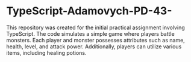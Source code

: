 # TypeScript-Adamovych-PD-43-

This repository was created for the initial practical assignment involving TypeScript. The code simulates a simple game where players battle monsters. Each player and monster possesses attributes such as name, health, level, and attack power. Additionally, players can utilize various items, including healing potions.
